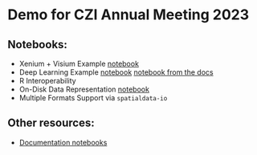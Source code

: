 # Demo for CZI Annual Meeting 2023

## Notebooks:

-  Xenium + Visium Example [notebook](https://github.com/giovp/spatialdata-sandbox/blob/main/notebooks/czi_demo/xenium_visium.ipynb)
-  Deep Learning Example [notebook](https://github.com/scverse/spatialdata-notebooks/blob/main/notebooks/examples/densenet.ipynb)
   [notebook from the docs](https://spatialdata.scverse.org/en/stable/tutorials/notebooks/notebooks/examples/densenet.html)
-  R Interoperability
-  On-Disk Data Representation [notebook](https://github.com/giovp/spatialdata-sandbox/blob/main/notebooks/czi_demo/on_disk_representation.ipynb)
-  Multiple Formats Support via `spatialdata-io`

## Other resources:

-  [Documentation notebooks](https://spatialdata.scverse.org/en/stable/tutorials/notebooks/notebooks.html)
